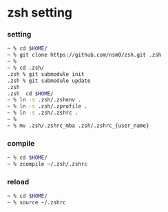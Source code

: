 zsh setting
======================


### setting ###
```sh
~ % cd $HOME/
~ % git clone https://github.com/nsm0/zsh.git .zsh
~ %
~ % cd .zsh/
.zsh % git submodule init
.zsh % git submodule update
.zsh
.zsh  cd $HOME/
~ % ln -s .zsh/.zshenv .
~ % ln -s .zsh/.zprofile .
~ % ln -s .zsh/.zshrc .
~ % 
~ % mv .zsh/.zshrc_mba .zsh/.zshrc_{user_name}
```

### compile ###
```sh
~ % cd $HOME/
~ % zcompile ~/.zsh/.zshrc
```

### reload ###
```sh
~ % cd $HOME/
~ % source ~/.zshrc
```
